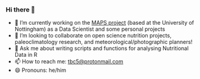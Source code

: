 ### Hi there 👋

- 🔭 I’m currently working on the [MAPS project](https://www.micronutrient.support/) (based at the University of Nottingham) as a Data Scientist and some personal projects
- 👯 I’m looking to collaborate on open science nutrition projects, paleoclimatology research, and meteorological/photographic planners!
- 💬 Ask me about writing scripts and functions for analysing Nutritional Data in R
- 📫 How to reach me: tbc5@protonmail.com
- 😄 Pronouns: he/him

<!--
**TomCodd/TomCodd** is a ✨ _special_ ✨ repository because its `README.md` (this file) appears on your GitHub profile.

Here are some ideas to get you started:

- 🔭 I’m currently working on ...
- 🌱 I’m currently learning ...
- 👯 I’m looking to collaborate on ...
- 🤔 I’m looking for help with ...
- 💬 Ask me about ...
- 📫 How to reach me: ...
- 😄 Pronouns: ...
- ⚡ Fun fact: ...
-->
